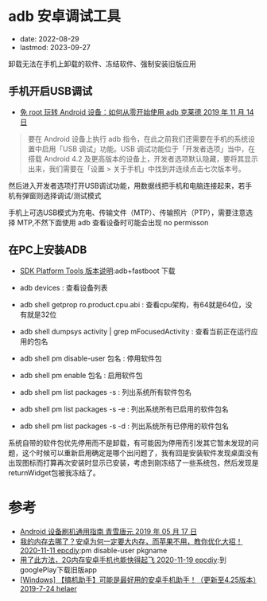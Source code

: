# adb 安卓调试工具
- date: 2022-08-29
- lastmod: 2023-09-27

卸载无法在手机上卸载的软件、冻结软件、强制安装旧版应用

## 手机开启USB调试

- [免 root 玩转 Android 设备：如何从零开始使用 adb 克莱德 2019 年 11 月 14 日](https://sspai.com/post/57427)
> 要在 Android 设备上执行 adb 指令，在此之前我们还需要在手机的系统设置中启用「USB 调试」功能。USB 调试功能位于「开发者选项」当中，在搭载 Android 4.2 及更高版本的设备上，开发者选项默认隐藏，要将其显示出来，我们需要在「设置 > 关于手机」中找到并连续点击七次版本号。

然后进入开发者选项打开USB调试功能，用数据线把手机和电脑连接起来，若手机有弹窗则选择调试/测试模式

手机上可选USB模式为充电、传输文件（MTP）、传输照片（PTP），需要注意选择 MTP,不然下面使用 adb 查看设备时可能会出现 no permisson

## 在PC上安装ADB

- [SDK Platform Tools 版本说明](https://developer.android.google.cn/studio/releases/platform-tools?hl=zh-cn):adb+fastboot 下载

- adb devices : 查看设备列表
- adb shell getprop ro.product.cpu.abi : 查看cpu架构，有64就是64位，没有就是32位
- adb shell dumpsys activity | grep mFocusedActivity : 查看当前正在运行应用的包名
- adb shell pm disable-user 包名 : 停用软件包
- adb shell pm enable 包名  : 启用软件包
- adb shell pm list packages -s : 列出系统所有软件包名
- adb shell pm list packages -s -e : 列出系统所有已启用的软件包名
- adb shell pm list packages -s -d :  列出系统所有已停用的软件包名

系统自带的软件包优先停用而不是卸载，有可能因为停用而引发其它暂未发现的问题，这个时候可以重新启用确定是哪个出问题了，我有回是安装软件发现桌面没有出现图标而打算再次安装时显示已安装，考虑到刚冻结了一些系统包，然后发现是returnWidget包被我冻结了。

# 参考

- [Android 设备刷机通用指南 青雪唐元 2019 年 05 月 17 日](https://sspai.com/post/54763)
- [我的内存去哪了？安卓为何一定要大内存，而苹果不用，教你优化大招！2020-11-11 epcdiy](https://www.bilibili.com/video/BV19T4y1F7EN):pm disable-user pkgname
- [用了此方法，2G内存安卓手机也能快得起飞 2020-11-19 epcdiy](https://www.bilibili.com/video/BV115411V7v1):到googlePlay下载旧版app
- [[Windows] 【搞机助手】可能是最好用的安卓手机助手！（更新至4.25版本）2019-7-24 helaer](https://www.52pojie.cn/thread-996129-1-1.html)